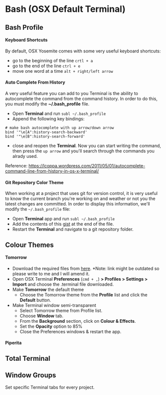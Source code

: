 # Bash (OSX Default Terminal)

## Bash Profile

#### Keyboard Shortcuts

By default, OSX Yosemite comes with some very useful keyboard shortcuts:
* go to the beginning of the line `crtl + a`
* go to the end of the line `ctrl + e`
* move one word at a time `alt + right/left arrow`

#### Auto Complete From History

A very useful feature you can add to you Terminal is the ability to autocomplete the command from the command history. In order to do this, you must modify the **~/.bash_profile** file. 

* Open **Terminal** and run `subl ~/.bash_profile`
* Append the following key bindings:
```
# make bash autocomplete with up arrow/down arrow
bind '"\e[A":history-search-backward'
bind '"\e[B":history-search-forward'
```
* close and reopen the **Terminal**. Now you can start writing the command, then press the `up arrow` and you'll search through the commands you alrady used.

Reference: https://lcoppa.wordpress.com/2011/05/01/autocomplete-command-line-from-history-in-os-x-terminal/

#### Git Repository Color Theme

When working at a project that uses git for version control, it is very useful to know the current branch you're working on and weather or not you the latest changes are committed.
In order to display this information, we'll modify the `~/.bash_profile` file:

* Open **Terminal** app and run `subl ~/.bash_profile`
* Add the contents of this [gist](https://gist.github.com/mihaiionescu/bc4127187f85fc25fac4) at the end of the file.
* Restart the **Terminal** and navigate to a git repository folder.

## Colour Themes
    
####  Tomorrow

* Download the required files from [here](https://github.com/chriskempson/tomorrow-theme/tree/master/OS%20X%20Terminal). *Note: link might be outdated so please write to me and I will amend it.
* Open OSX Terminal **Preferences** (`cmd + ,`) **> Profiles > Settings > Import** and choose the .terminal file downloaded.
* Make **Tomorrow** the default theme
    * Choose the Tomorrow theme from the **Profile** list and click the **Default** button.
* Make Terminal window semi-transparent
    * Select Tomorrow theme from Profile list.
    * Choose **Window** tab.
    * From the **Background** section, click on **Colour & Effects**.
    * Set the **Opacity** option to 85%
    * Close the Preferences windows & restart the app.

#### Piperita

## Total Terminal



## Window Groups

Set specific Terminal tabs for every project.




